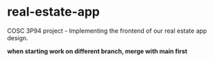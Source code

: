 # real-estate-app
COSC 3P94 project - Implementing the frontend of our real estate app design.

**when starting work on different branch, merge with main first**
